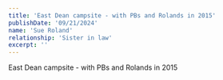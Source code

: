 ```yaml
---
title: 'East Dean campsite - with PBs and Rolands in 2015'
publishDate: '09/21/2024'
name: 'Sue Roland'
relationship: 'Sister in law'
excerpt: ''
---
```


East Dean campsite - with PBs and Rolands in 2015